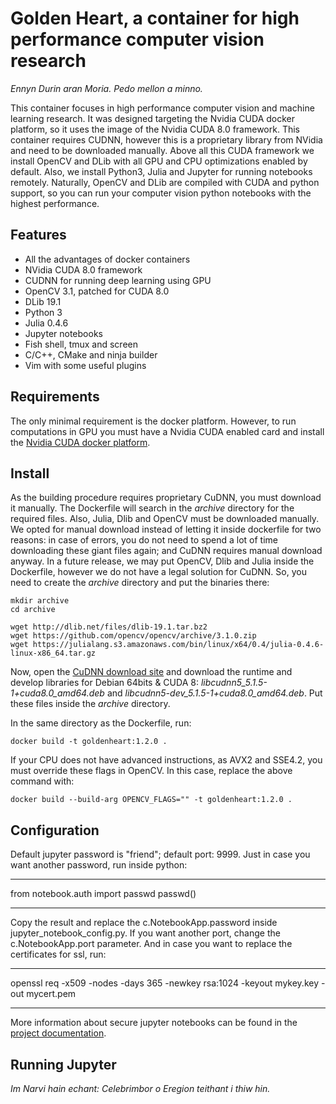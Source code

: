 # Golden Heart, a container for high performance computer vision research

*Ennyn Durin aran Moria. Pedo mellon a minno.*

This container focuses in high performance computer vision and machine learning research.
It was designed targeting the Nvidia CUDA docker platform, so it uses the image of the Nvidia CUDA 8.0 framework.
This container requires CUDNN, however this is a proprietary library from NVidia and need to be downloaded manually.
Above all this CUDA framework we install OpenCV and DLib with all GPU and CPU optimizations enabled by default.
Also, we install Python3, Julia and Jupyter for running notebooks remotely.
Naturally, OpenCV and DLib are compiled with CUDA and python support, so
you can run your computer vision python notebooks with the highest performance.

## Features

* All the advantages of docker containers
* NVidia CUDA 8.0 framework
* CUDNN for running deep learning using GPU
* OpenCV 3.1, patched for CUDA 8.0
* DLib 19.1
* Python 3
* Julia 0.4.6
* Jupyter notebooks
* Fish shell, tmux and screen
* C/C++, CMake and ninja builder
* Vim with some useful plugins

## Requirements

The only minimal requirement is the docker platform.
However, to run computations in GPU you must have a Nvidia CUDA enabled card and
install the [Nvidia CUDA docker platform](https://devblogs.nvidia.com/parallelforall/nvidia-docker-gpu-server-application-deployment-made-easy/).

## Install

As the building procedure requires proprietary CuDNN, you must download it manually.
The Dockerfile will search in the *archive* directory for the required files.
Also, Julia, Dlib and OpenCV must be downloaded manually.
We opted for manual download instead of letting it inside dockerfile for two reasons:
in case of errors, you do not need to spend a lot of time downloading these giant files again;
and CuDNN requires manual download anyway.
In a future release, we may put OpenCV, Dlib and Julia inside the Dockerfile, however we do not have a legal solution for CuDNN.
So, you need to create the *archive* directory and put the binaries there:


```
mkdir archive
cd archive

wget http://dlib.net/files/dlib-19.1.tar.bz2
wget https://github.com/opencv/opencv/archive/3.1.0.zip
wget https://julialang.s3.amazonaws.com/bin/linux/x64/0.4/julia-0.4.6-linux-x86_64.tar.gz
```

Now, open the [CuDNN download site](https://developer.nvidia.com/rdp/cudnn-download) and download the runtime and develop libraries for Debian 64bits & CUDA 8: *libcudnn5_5.1.5-1+cuda8.0_amd64.deb* and *libcudnn5-dev_5.1.5-1+cuda8.0_amd64.deb*. Put these files inside the *archive* directory.

In the same directory as the Dockerfile, run:

```
docker build -t goldenheart:1.2.0 .
```

If your CPU does not have advanced instructions, as AVX2 and SSE4.2, you must
override these flags in OpenCV. In this case, replace the above command with:

```
docker build --build-arg OPENCV_FLAGS="" -t goldenheart:1.2.0 .
```

## Configuration

Default jupyter password is "friend"; default port: 9999.
Just in case you want another password, run inside python:

***
from notebook.auth import passwd
passwd()
***

Copy the result and replace the c.NotebookApp.password inside jupyter_notebook_config.py.
If you want another port, change the c.NotebookApp.port parameter.
And in case you want to replace the certificates for ssl, run:

***
openssl req -x509 -nodes -days 365 -newkey rsa:1024 -keyout mykey.key -out mycert.pem
***

More information about secure jupyter notebooks can be found in the [project documentation](http://jupyter-notebook.readthedocs.org/en/latest/public_server.html).

## Running Jupyter



*Im Narvi hain echant: Celebrimbor o Eregion teithant i thiw hin.*
